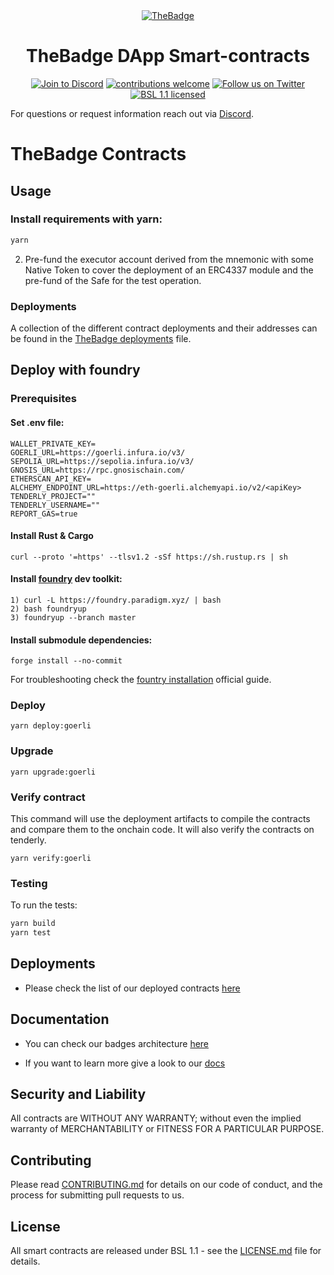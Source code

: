 <div style="text-align: center;">
  <a href="https://thebadge.xyz">
    <img alt="TheBadge" src="https://www.thebadge.xyz/the_badge.png">
  </a>
</div>

<h1 align="center">TheBadge DApp Smart-contracts</h1>

<p align="center">
  <a href="https://discord.com/invite/FTxtkgbAC4"><img src="https://img.shields.io/discord/1006480637512917033?style=plastic" alt="Join to Discord"></a>
  <a href="https://github.com/thebadge/thebadge-contracts/issues"><img src="https://img.shields.io/badge/contributions-welcome-brightgreen.svg?style=flat" alt="contributions welcome"></a>
  <a href="https://twitter.com/intent/user?screen_name=thebadgexyz"><img src="https://img.shields.io/twitter/follow/thebadgexyz?style=social" alt="Follow us on Twitter"></a>
  <a href="https://github.com/thebadge/thebadge-contracts/blob/main/LICENSE"><img src="https://img.shields.io/badge/license-BSL1.1-blue.svg" alt="BSL 1.1 licensed"></a>
</p>

For questions or request information reach out via [Discord](https://discord.gg/tVP75NqVuC).

# TheBadge Contracts

## Usage

### Install requirements with yarn:

```bash
yarn
```

2. Pre-fund the executor account derived from the mnemonic with some Native Token to cover the deployment of an ERC4337 module and the pre-fund of the Safe for the test operation.

### Deployments

A collection of the different contract deployments and their addresses can be found in the [TheBadge deployments](./deployments.md) file.

## Deploy with foundry

### Prerequisites

#### Set .env file:

```
WALLET_PRIVATE_KEY=
GOERLI_URL=https://goerli.infura.io/v3/
SEPOLIA_URL=https://sepolia.infura.io/v3/
GNOSIS_URL=https://rpc.gnosischain.com/
ETHERSCAN_API_KEY=
ALCHEMY_ENDPOINT_URL=https://eth-goerli.alchemyapi.io/v2/<apiKey>
TENDERLY_PROJECT=""
TENDERLY_USERNAME=""
REPORT_GAS=true
```

#### Install Rust & Cargo

```
curl --proto '=https' --tlsv1.2 -sSf https://sh.rustup.rs | sh
```

#### Install [foundry](https://github.com/foundry-rs/foundry/tree/master) dev toolkit:

```
1) curl -L https://foundry.paradigm.xyz/ | bash
2) bash foundryup
3) foundryup --branch master
```

#### Install submodule dependencies:

```
forge install --no-commit
```

For troubleshooting check the [fountry installation](https://book.getfoundry.sh/getting-started/installation) official guide.

### Deploy

```
yarn deploy:goerli
```

### Upgrade

```
yarn upgrade:goerli
```

### Verify contract

This command will use the deployment artifacts to compile the contracts and compare them to the onchain code.
It will also verify the contracts on tenderly.

```
yarn verify:goerli
```

### Testing

To run the tests:

```bash
yarn build
yarn test
```

## Deployments

- Please check the list of our deployed contracts [here](./deployments.md)

## Documentation

- You can check our badges architecture [here](./ERC1155%20Architecture.md)

- If you want to learn more give a look to our [docs](https://docs.thebadge.xyz/)

## Security and Liability

All contracts are WITHOUT ANY WARRANTY; without even the implied warranty of MERCHANTABILITY or FITNESS FOR A PARTICULAR PURPOSE.

## Contributing

Please read [CONTRIBUTING.md](https://gist.github.com/PurpleBooth/b24679402957c63ec426) for details on our code of conduct, and the process for submitting pull requests to us.

## License

All smart contracts are released under BSL 1.1 - see the [LICENSE.md](LICENSE) file for details.

